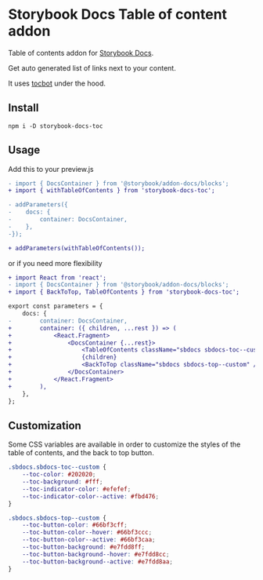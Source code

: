 # Storybook Docs Table of content addon

Table of contents addon for [Storybook Docs](https://www.npmjs.com/package/@storybook/addon-docs).

Get auto generated list of links next to your content.

It uses [tocbot](https://github.com/tscanlin/tocbot) under the hood.

## Install

```
npm i -D storybook-docs-toc
```

## Usage

Add this to your preview.js

```diff
- import { DocsContainer } from '@storybook/addon-docs/blocks';
+ import { withTableOfContents } from 'storybook-docs-toc';

- addParameters({
-    docs: {
-        container: DocsContainer,
-    },
-});

+ addParameters(withTableOfContents());
```

or if you need more flexibility

```diff
+ import React from 'react';
- import { DocsContainer } from '@storybook/addon-docs/blocks';
+ import { BackToTop, TableOfContents } from 'storybook-docs-toc';

export const parameters = {
    docs: {
-        container: DocsContainer,
+        container: ({ children, ...rest }) => (
+            <React.Fragment>
+                <DocsContainer {...rest}>
+                    <TableOfContents className="sbdocs sbdocs-toc--custom" />
+                    {children}
+                    <BackToTop className="sbdocs sbdocs-top--custom" />
+                </DocsContainer>
+            </React.Fragment>
+        ),          
    },
};
```

## Customization

Some CSS variables are available in order to customize the styles of the table of contents, and the back to top button.

```css
.sbdocs.sbdocs-toc--custom {
    --toc-color: #202020;
    --toc-background: #fff;
    --toc-indicator-color: #efefef;
    --toc-indicator-color--active: #fbd476;
}

.sbdocs.sbdocs-top--custom {
    --toc-button-color: #66bf3cff;
    --toc-button-color--hover: #66bf3ccc;
    --toc-button-color--active: #66bf3caa;
    --toc-button-background: #e7fdd8ff;
    --toc-button-background--hover: #e7fdd8cc;
    --toc-button-background--active: #e7fdd8aa;
}
```
